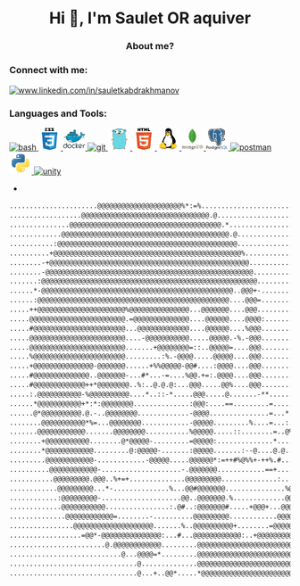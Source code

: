 <h1 align="center">Hi 👋, I'm Saulet OR aquiver</h1>
<h3 align="center">About me?</h3>

<h3 align="left">Connect with me:</h3>
<p align="left">
<a href="https://linkedin.com/in/www.linkedin.com/in/sauletkabdrakhmanov" target="blank"><img align="center" src="https://raw.githubusercontent.com/rahuldkjain/github-profile-readme-generator/master/src/images/icons/Social/linked-in-alt.svg" alt="www.linkedin.com/in/sauletkabdrakhmanov" height="30" width="40" /></a>
</p>

<h3 align="left">Languages and Tools:</h3>
<p align="left"> <a href="https://www.gnu.org/software/bash/" target="_blank" rel="noreferrer"> <img src="https://www.vectorlogo.zone/logos/gnu_bash/gnu_bash-icon.svg" alt="bash" width="40" height="40"/> </a> <a href="https://www.w3schools.com/css/" target="_blank" rel="noreferrer"> <img src="https://raw.githubusercontent.com/devicons/devicon/master/icons/css3/css3-original-wordmark.svg" alt="css3" width="40" height="40"/> </a> <a href="https://www.docker.com/" target="_blank" rel="noreferrer"> <img src="https://raw.githubusercontent.com/devicons/devicon/master/icons/docker/docker-original-wordmark.svg" alt="docker" width="40" height="40"/> </a> <a href="https://git-scm.com/" target="_blank" rel="noreferrer"> <img src="https://www.vectorlogo.zone/logos/git-scm/git-scm-icon.svg" alt="git" width="40" height="40"/> </a> <a href="https://golang.org" target="_blank" rel="noreferrer"> <img src="https://raw.githubusercontent.com/devicons/devicon/master/icons/go/go-original.svg" alt="go" width="40" height="40"/> </a> <a href="https://www.w3.org/html/" target="_blank" rel="noreferrer"> <img src="https://raw.githubusercontent.com/devicons/devicon/master/icons/html5/html5-original-wordmark.svg" alt="html5" width="40" height="40"/> </a> <a href="https://www.linux.org/" target="_blank" rel="noreferrer"> <img src="https://raw.githubusercontent.com/devicons/devicon/master/icons/linux/linux-original.svg" alt="linux" width="40" height="40"/> </a> <a href="https://www.mongodb.com/" target="_blank" rel="noreferrer"> <img src="https://raw.githubusercontent.com/devicons/devicon/master/icons/mongodb/mongodb-original-wordmark.svg" alt="mongodb" width="40" height="40"/> </a> <a href="https://www.postgresql.org" target="_blank" rel="noreferrer"> <img src="https://raw.githubusercontent.com/devicons/devicon/master/icons/postgresql/postgresql-original-wordmark.svg" alt="postgresql" width="40" height="40"/> </a> <a href="https://postman.com" target="_blank" rel="noreferrer"> <img src="https://www.vectorlogo.zone/logos/getpostman/getpostman-icon.svg" alt="postman" width="40" height="40"/> </a> <a href="https://www.python.org" target="_blank" rel="noreferrer"> <img src="https://raw.githubusercontent.com/devicons/devicon/master/icons/python/python-original.svg" alt="python" width="40" height="40"/> </a> <a href="https://unity.com/" target="_blank" rel="noreferrer"> <img src="https://www.vectorlogo.zone/logos/unity3d/unity3d-icon.svg" alt="unity" width="40" height="40"/> </a> </p>


- 
```html
......................@@@@@@@@@@@@@@@@@@@@@%*:=%.........................
..................@@@@@@@@@@@@@@@@@@@@@@@@@@@@@@@@.@.....................
...............@@@@@@@@@@@@@@@@@@@@@@@@@@@@@@@@@@@@@@.*..................
.............@@@@@@@@@@@@@@@@@@@@@@@@@@@@@@@@@@@@@@@@@@.@................
...........:@@@@@@@@@@@@@@@@@@@@@@@@@@@@@@@@@@@@@@@@@@@@@................
..........+@@@@@@@@@@@@@@@@@@@@@@@@@@@@@@@@@@@@@@@@@@@@@@@%..............
........-+@@@@@@@@@@@@@@@@@@@@@@@@@@@@@@@@@@@@@@@@@@@@@@@@@@.............
........-@@@@@@@@@@@@@@@@@@@@@@@@@@@@@@@@@@@@@@@@@@@@@@@@@@@@............
.......:@@@@@@@@@@@@@@@@@@@@@@@@@@@@@@@@@@@@@@@@@@@@@@@@@@@@@@...........
......*-@@@@@@@@@@@@@@@@@@@@@@@@@@@@@@@@@@@@@@@@@@@@@@@@..@@@+-..........
......:@@@@@@@@@@@@@@@@@@@@@@@@@@@@@@@@@@@@@@@@@@@@@@@@....@@@=..........
.....++@@@@@@@@@@@@@@@@@@@@@@%@@@@@@@@@@@@@@@...@@@@@@@....@@@...........
.....@@@@@@@@@@@@@@@@@@@@@@@@.=@@@@@@@@@@@@@@....@@@@@@....@@@@:.........
.....#@@@@@@@@@@@@@@@@@@@@@@@...@@@@@@@@@@@@@....@@@@@@....%@@@..........
.....@@@@@@@@@@@@@@@@@@@@@@@@....-@@@@@@@@@@@.....@@@@@.-%.-@@@..........
.....@@@@@@@@@@@@@@@@@@@@@@@@.......+@@@@@@@@=::..@@@@@=....@@@..........
.....%@@@@@@@@@@@@@@@@@@@@@@@.........:%.-@@@@.....@@@@@....@@@..........
.....+@@@@@@@@@@@@@@@-@@@@@@@......+%%@@@@@-@@#....:@@@@....@@@..........
.....#@@@@@@@@@@@@@@..@@@@@@@-...#*...-=....%@@.+=:.@@@@....@@@..........
.....#@@@@@@@@@@@@@++*@@@@@@@@..%:..@.@.@:...@@@.....@@%....@@@..........
.....:.@@@@@@@@@@@-%@@@@@@@@@@....*..::-*.....@@@.....@.......-**........
......*@@@@@@@@@@@+*:*:@@@@@@@@..............:@@@:....==.........=.......
......@*@@@@@@@@@@.@.-..@@@@@@@@.............-@@@@...............=...*...
........@@@@@@@@@@@*%=...@@@@@@@@............-@@@@@.........%....=...:...
.......@@@@@@@@@@@@.......@@@@@@@@...........%@@@@@.....::........=..@%..
........+@@@@@@@@@@@........@*@@@@@-.........=@@@@@:..............*....#.
........*@@@@@@@@@@@@.........@:@@@@@-.......:@@@@@.......:--@....@.@...@
.........@@@@@@@@@@@@-............-@@@@@.....@@@@@@*:=++#%@%%+-++%.#....@
..........@@@@@@@@@@@@-....................-.@@@@@@@............==+.....@
...........@@@@@@@@@.@@@..%+=+..............@@@@@@@@@..............:...%@
............@@@@@@@@@...*-..............%...@@#@@@@@@@...............%@@@
............:@@@@@@@@@-....................@@..@@@@@@@.%.............@@@@
.............@@@@@@@@@@@................:.@#..:@@@@@@@#.....+@@@+...@@@@@
..............@@@@@@@@@@@@=........-..........@@@@@@@@@............@@@@@@
................@@@@@@@@@@@@@@@@@@@@.......%..@@@@@@@@@@+........=@@@@@@@
..................=@@*-@@@@@@@@@@@@@@@:...#...@@@@@@@@@@@@:..+@@@@@@@@@@@
........................@.@@@@@@@@@@@@.........@@@@@@@@@@@@@@@@@@@@@@@@@@
............................@...@@@@=*.........@@@@@@@@@@@@@@@@@@@@@@@@@@
................................@..............@@@@@@@@@@@@@@@@@@@@@@@@@@
................................@...+..@@*.....*@@@@@@@@@@@@@@@@@@@@@@@@@





